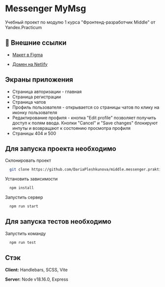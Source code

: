 # Messenger MyMsg

Учебный проект по модулю 1 курса "Фронтенд-разработчик Middle" от Yandex.Practicum


## 🔗 Внешние ссылки

- [Макет в Figma](https://www.figma.com/file/5RQeQrWhcDpCLSi6DSpQ9J/Chat_external_link-(Copy)?type=design&node-id=0%3A1&mode=design&t=ems4D8hs1Qu8YyJR-1)

- [Домен на Netlify](https://inspiring-rugelach-c77c8d.netlify.app)

## Экраны приложения

- Страница авторизации - главная
- Страница регистрации 
- Страница чатов
- Профиль пользователя - открывается со страницы чатов по клику на иконку пользователя
- Редактирование профиля - кнопка "Edit profile" позволяет получить доступ к полям ввода. Кнопки "Cancel" и  "Save changes" блокируют инпуты и возвращают к состоянию просмотра профиля
- Страницы 404 и 500 

## Для запуска проекта необходимо

Склонировать проект

```bash
  git clone https://github.com/DariaPleshkunova/middle.messenger.praktikum.yandex.git
```

Установить зависимости

```bash
  npm install
```

Запустить сервер

```bash
  npm run start
```

## Для запуска тестов необходимо

Запустить команду

```bash
  npm run test
```

## Стэк

**Client:** Handlebars, SCSS, Vite

**Server:** Node v18.16.0, Express
